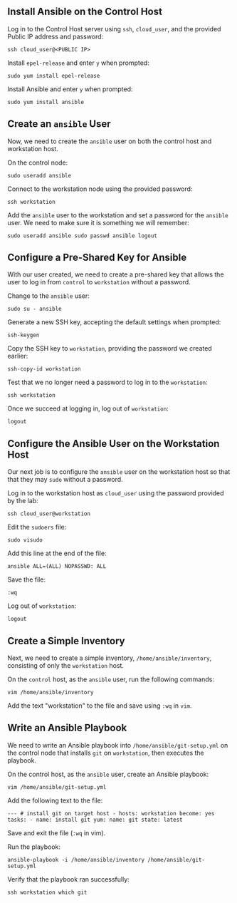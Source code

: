 ## Install Ansible on the Control Host

Log in to the Control Host server using `ssh`, `cloud_user`, and the provided Public IP address and password:

`ssh cloud_user@<PUBLIC IP>`

Install `epel-release` and enter `y` when prompted:

`sudo yum install epel-release`

Install Ansible and enter `y` when prompted:

`sudo yum install ansible`

## Create an `ansible` User

Now, we need to create the `ansible` user on both the control host and workstation host.

On the control node:

`sudo useradd ansible`

Connect to the workstation node using the provided password:

`ssh workstation`

Add the `ansible` user to the workstation and set a password for the `ansible` user. We need to make sure it is something we will remember:

`sudo useradd ansible sudo passwd ansible logout`

## Configure a Pre-Shared Key for Ansible

With our user created, we need to create a pre-shared key that allows the user to log in from `control` to `workstation` without a password.

Change to the `ansible` user:

`sudo su - ansible`

Generate a new SSH key, accepting the default settings when prompted:

`ssh-keygen`

Copy the SSH key to `workstation`, providing the password we created earlier:

`ssh-copy-id workstation`

Test that we no longer need a password to log in to the `workstation`:

`ssh workstation`

Once we succeed at logging in, log out of `workstation`:

`logout`

## Configure the Ansible User on the Workstation Host

Our next job is to configure the `ansible` user on the workstation host so that that they may `sudo` without a password.

Log in to the workstation host as `cloud_user` using the password provided by the lab:

`ssh cloud_user@workstation`

Edit the `sudoers` file:

`sudo visudo`

Add this line at the end of the file:

`ansible ALL=(ALL) NOPASSWD: ALL`

Save the file:

`:wq`

Log out of `workstation`:

`logout`

## Create a Simple Inventory

Next, we need to create a simple inventory, `/home/ansible/inventory`, consisting of only the `workstation` host.

On the `control` host, as the `ansible` user, run the following commands:

`vim /home/ansible/inventory`

Add the text "workstation" to the file and save using `:wq` in `vim`.

## Write an Ansible Playbook

We need to write an Ansible playbook into `/home/ansible/git-setup.yml` on the control node that installs `git` on `workstation`, then executes the playbook.

On the control host, as the `ansible` user, create an Ansible playbook:

`vim /home/ansible/git-setup.yml`

Add the following text to the file:

`--- # install git on target host - hosts: workstation become: yes tasks: - name: install git yum: name: git state: latest`

Save and exit the file (`:wq` in vim).

Run the playbook:

`ansible-playbook -i /home/ansible/inventory /home/ansible/git-setup.yml`

Verify that the playbook ran successfully:

`ssh workstation which git`

